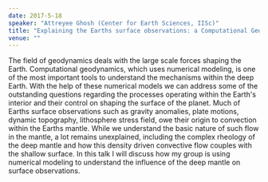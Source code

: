 ```yaml
---
date: 2017-5-18
speaker: "Attreyee Ghosh (Center for Earth Sciences, IISc)"
title: "Explaining the Earths surface observations: a Computational Geodynamics Approach"
venue: ""
---
```

The field of geodynamics deals with the large scale forces
shaping the Earth. Computational geodynamics, which uses numerical
modeling, is one of the most important tools to understand the mechanisms
within the deep Earth. With the help of these numerical models we can
address some of the outstanding questions regarding the processes
operating within the Earth's interior and their control on shaping the
surface of the planet. Much of Earths surface observations such as
gravity anomalies, plate motions, dynamic topography, lithosphere stress
field, owe their origin to convection within the Earths mantle. While we
understand the basic nature of such flow in the mantle, a lot remains
unexplained, including the complex rheology of the deep mantle and how
this density driven convective flow couples with the shallow surface. In
this talk I will discuss how my group is using numerical modeling to
understand the influence of the deep mantle on surface observations.
